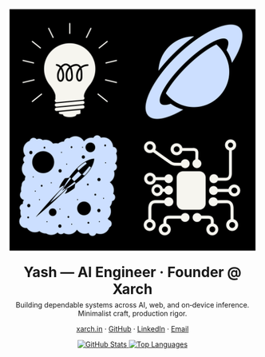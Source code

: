 <!-- HERO -->
<div align="center">
  <!-- Optional banner -->
  <img src="yb-high-resolution-logo-transparent.png" alt="Banner" width="960" style="max-width:100%; border-radius:12px;">

  <h1 style="margin: 18px 0 6px 0;">Yash — AI Engineer · Founder @ Xarch</h1>

  <p style="margin: 0 0 10px 0;">
    Building dependable systems across AI, web, and on‑device inference. Minimalist craft, production rigor.
  </p>

  <!-- Primary links -->
  <p>
    <a href="https://xarch.in">xarch.in</a> ·
    <a href="https://github.com/YOUR_USERNAME">GitHub</a> ·
    <a href="https://linkedin.com/in/YOUR_LINK">LinkedIn</a> ·
    <a href="mailto:YOUR_EMAIL">Email</a>
  </p>

  <!-- Live stats (lightweight, tasteful) -->
  <p>
    <a href="https://github.com/anuraghazra/github-readme-stats">
      <img height="140" alt="GitHub Stats" src="https://github-readme-stats.vercel.app/api?username=YOUR_USERNAME&hide_rank=false&show_icons=true&theme=transparent&custom_title=GitHub%20Stats" />
    </a>
    <a href="https://github.com/anuraghazra/github-readme-stats">
      <img height="140" alt="Top Languages" src="https://github-readme-stats.vercel.app/api/top-langs/?username=YOUR_USERNAME&layout=compact&theme=transparent&langs_count=8" />
    </a>
  </p>
</div>
